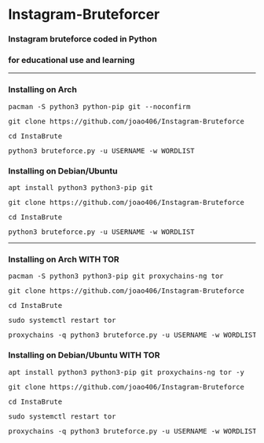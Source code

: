 # Instagram-Bruteforcer
<h3>Instagram bruteforce coded in Python</h3>
<h3>for educational use and learning</h3>
<hr>

<h3>Installing on Arch</h3>
<pre>pacman -S python3 python-pip git --noconfirm</pre>
<pre>git clone https://github.com/joao406/Instagram-Bruteforce</pre>
<pre>cd InstaBrute</pre>
<pre>python3 bruteforce.py -u USERNAME -w WORDLIST</pre>

<h3>Installing on Debian/Ubuntu</h3>
<pre>apt install python3 python3-pip git</pre>
<pre>git clone https://github.com/joao406/Instagram-Bruteforce</pre>
<pre>cd InstaBrute</pre>
<pre>python3 bruteforce.py -u USERNAME -w WORDLIST</pre>

<hr>

<h3>Installing on Arch WITH TOR</h3>
<pre>pacman -S python3 python3-pip git proxychains-ng tor</pre>
<pre>git clone https://github.com/joao406/Instagram-Bruteforce</pre>
<pre>cd InstaBrute</pre>
<pre>sudo systemctl restart tor</pre>
<pre>proxychains -q python3 bruteforce.py -u USERNAME -w WORDLIST</pre>

<h3>Installing on Debian/Ubuntu WITH TOR</h3>
<pre>apt install python3 python3-pip git proxychains-ng tor -y</pre>
<pre>git clone https://github.com/joao406/Instagram-Bruteforce</pre>
<pre>cd InstaBrute</pre>
<pre>sudo systemctl restart tor</pre>
<pre>proxychains -q python3 bruteforce.py -u USERNAME -w WORDLIST</pre>
